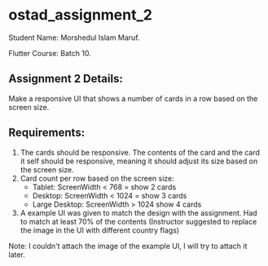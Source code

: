 # ostad_assignment_2

Student Name: Morshedul Islam Maruf.

Flutter Course: Batch 10.

## Assignment 2 Details:

Make a responsive UI that shows a number of cards in a row based on the screen size.

## Requirements:
1. The cards should be responsive. The contents of the card and the card it self should be 
   responsive, meaning it should adjust its size based on the screen size.
2. Card count per row based on the screen size:
   - Tablet: ScreenWidth < 768 = show 2 cards
   - Desktop: ScreenWidth < 1024 = show 3 cards
   - Large Desktop: ScreenWidth > 1024 show 4 cards
3. A example UI was given to match the design with the assignment. Had to match 
   at least 70% of the contents (Instructor suggested to replace the image in the UI with different country flags)

Note: I couldn't attach the image of the example UI, I will try to attach it later.
